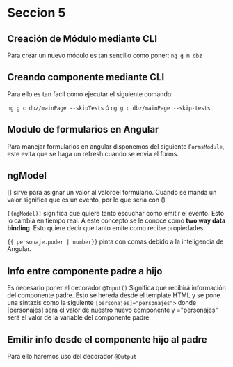 # Seccion 5

## Creación de Módulo mediante CLI
Para crear un nuevo módulo es tan sencillo como poner:
`ng g m dbz`

## Creando componente mediante CLI
Para ello es tan facil como ejecutar el siguiente comando:

`ng g c dbz/mainPage --skipTests` ó 
`ng g c dbz/mainPage --skip-tests` 

## Modulo de formularios en Angular
Para manejar formularios en angular disponemos del siguiente `FormsModule`, este evita que se haga un refresh cuando se envia el forms.

## ngModel
[] sirve para asignar un valor al valordel formulario.
Cuando se manda un valor significa que es un evento, por lo que sería con ()

`[(ngModel)]` significa que quiere tanto escuchar como emitir el evento. Esto lo cambia en tiempo real. A este concepto se le conoce como **two way data binding**. Esto quiere decir que tanto emite como recibe propiedades.


`{{ personaje.poder | number}}` pinta con comas debido a la inteligencia de Angular.

## Info entre componente padre a hijo
Es necesario poner el decorador `@Input()` Significa que recibirá información del componente padre. Esto se hereda desde el template HTML y se pone una sintaxis como la siguiente `[personajes]="personajes">` donde [personajes] será el valor de nuestro nuevo componente y ="personajes" será el valor de la variable del componente padre

## Emitir info desde el componente hijo al padre
Para ello haremos uso del decorador `@Output`